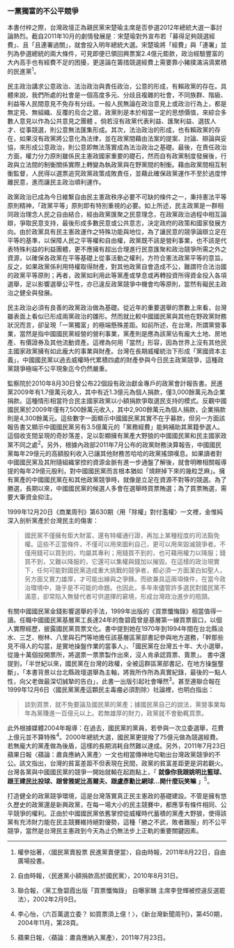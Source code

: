 ### 一黨獨富的不公平競爭

本書付梓之際，台灣政壇正為親民黨宋楚瑜主席是否參選2012年總統大選一事討論熱烈。截自2011年10月的劇情發展是：宋楚瑜對外宣布若「募得足夠競選經費」、且「且連署過關」，就會投入明年總統大選。宋楚瑜將「經費」與「連署」並列為參選總統的兩大條件，可見即便已領回興票案2.4億元鉅款，政治經驗豐富的大內高手也有經費不足的困擾，更遑論在籌措競選經費上需要靠小豬撲滿涓滴累積的民進黨<sup>1</sup>。

民主政治講求公意政治、法治政治與責任政治，公意的形成，有賴政黨的存在。具體來說，我們所處的社會是一個高度多元、分歧且複雜的社會，不同族群、階級、利益等人民間意見不免存有分歧。一般人民無論在政治意見上或政治行為上，都是無定見、無組織、反覆的烏合之眾，政黨則是本於相當一定的思想價值，來綜合多數人意見以作為公共意見之團體 。倘若沒有政黨代表利益、匯聚利益、選拔人才、從事競選，則公意無法匯集形成。其次，法治政治的形成，也有賴政黨的存在，如果沒有政黨將公意化為法律，並在政黨間藉由法案的提案、討論、辯論與妥協，來形成公意政治，則公意即無法落實成為法治政治之基礎。最後，在責任政治方面，權力分力原則雖係民主憲政國家重要的礎石，然而自有政黨制度發展後，行政與立法間的制衡關係實際上轉變為執政黨與在野黨間的制衡。藉由政黨間相互制衡監督，人民得以選票追究政黨政策成敗責任，並藉此確保政黨運作不至於過度悖離民意，進而讓民主政治順利運作。

政黨政治已成為今日維繫自由民主憲政秩序必要不可缺的條件之一，秉持憲法平等原則精神，「政黨平等」原則即有特別重視的必要。如上所述，民主政黨是一群相同政治理念人民之自由結合，經由政黨匯聚之民意理念，在政黨政治過程中相互論辯，爭取民意支持，最後形成多數民意或公共意志，決定政府的政策和國家發展方向。由於政黨具有民主憲政運作之特殊功能與地位，為了讓民意的競爭論辯立足在平等的基準，以保障人民之平等權和自由權，政黨既不該是營利事業，也不該是代表特殊利益的利益團體，更不應擁有超出合理進行民意匯聚和政治競爭所需之外之資源，以確保各政黨在平等基礎上從事活動之權利，方符合憲法政黨平等的意旨。反之，如果政黨係利用特權取得財產，對其他政黨自會造成不公，難謂符合法治國的政黨平等原則；再者，政黨如利用此等黨產或孳息或再轉投資所得資金投入各項選舉，足以影響選舉公平性，亦已違反政黨競爭中機會均等原則，當然有礙民主政治之健全與發展。

民主政治必須有良善的政黨政治做為基礎。從近年的重要選舉的票數上來看，台灣雖表面上看似已形成兩黨政治的雛形。然而就比較中國國民黨與其他在野政黨財務狀況而言，卻呈現「一黨獨富」的極端懸殊差距。如前所述，在台灣，所謂黨營事業，當然是指中國國民黨經營的營利事業，黨產則是應為該黨佔有龐大土地、房地產、有價證券及其他流動資產。這裡為何用「當然」形容，因為世界上沒有其他民主國家政黨擁有如此龐大的事業與財產。台灣在長期威權統治下形成「黨國資本主義」，中國國民黨以過去威權時代累積四處的財產參與今日民主政黨競爭，這種政黨競爭極端不公平現象迄今仍然嚴重。

監察院於2010年8月30日曾公布22個設有政治獻金專戶的政黨會計報告書。民進黨2009年有1.7億萬元收入，其中有近1.3億元為個人捐款，僅3,000餘萬元為企業捐款。這種情形相當符合民主國家政黨以小額捐款爭取選民支持的模式。反觀中國國民黨於2009年僅有7,500餘萬元收入，其中2,900餘萬元為個人捐款，企業捐款則是4,300餘萬元。這些數字一面顯示中國國民黨其實不在乎募款，但另一方面該報告書又顯示中國國民黨另有3.5億萬元的「黨務經費」能夠補助其黨籍參選人。這個收支間呈現的奇妙落差，足以彰顯擁有黨產大野狼的中國國民黨和民主國家政黨不同之處<sup>2</sup>。另外，根據內政部2011年7月公布的政黨財務決算報告，中國國民黨每年29億元的高額股利收入已讓其他財務苦哈哈的政黨搖頭嘆息。如果讀者對中國國民黨及其附隨組織掌控的資源金脈有進一步通盤了解後，就會明瞭相關報導提的每年29億元股利，對中國國民黨而言根本猶如「燒餅掉下來的幾粒芝麻」。擁有黨產的中國國民黨在和其他政黨競爭時，就像是立足在資源不對等的競選。為了勝選，長期以來，中國國民黨的候選人多會在選舉時買票賄選；為了買票賄選，需要大筆資金抑注。

1999年12月20日《商業周刊》第630期〈用「除權」對付濫權〉一文裡，金惟純深入剖析黨產於台灣民主的傷害：

> 國民黨不僅擁有鉅大財富，還有特權通行證，再加上某種程度的司法豁免權。這些不正當條件，不僅可以用來圖利自己，更可以用來毀滅競爭者。不僅用錢可以買到的，均屬其專利；用錢買不到的，也可藉用權力以降服；錢買不到，又難以降服的，它還可以集權與錢加以摧毀。在這樣的政治現實下，任何可能對國民黨造成重大挑戰的競爭者，都必須一方面潔白如聖人，另方面又實力雄厚，才可能出線與之爭鋒。而欲兼具這兩項條件，在當今政治環境中，幾乎是不可能的命題。也因此，多年來儘管許多選民對國民黨不滿意，卻常陷入無替代者可供選擇的窘境，形成台灣政治進步的瓶頸。

有關中國國民黨金錢影響選舉的手法，1999年出版的《買票懺悔錄》相當值得一讀。任職中國國民黨基層黨工長達24年的詹碧霞曾是基層第一線買票窗口，以個人實際經歷，披露國民黨買票文化。書中提到她在1970年到1994年間在台北縣淡水、三芝、樹林、八里與石門等地擔任該基層區黨部書記參與地方選務，「幹那些見不得人的勾當，是實地操盤作業的當事人」、「國民黨在台灣五十年、大小選舉，從幾十萬個投開票所，將選票一票票製作出來，沒人肯承認買票、賣票」。 書中還提到，「半世紀以來，國民黨在台灣的政權，全被這群區黨部書記，在地方操盤壟斷」，「本書背景以台北縣政壇選舉為主軸，將我所作所為真實紀錄，最後的一點人性，向父老做最深切誠摯的告白」，此書一出版引起社會嘩然<sup>3</sup>。甚至連聯合報在1999年12月6日〈國民黨黨產這顆民主毒瘤必須割除〉社論裡，也明白指出：

> 談到買票，就不免要論及國民黨的黨產；據國民黨自己的說法，黨營事業每年為黨賺進一百億元以上。若無雄厚的財力，政黨就不會動輒買票。

此外根據媒體2004年報導：在過去，國民黨的黨員，若參與一次立委選舉，花費上億元並不算特殊<sup>4</sup>。2000年總統大選，國民黨更提撥了75億元做為競選經費。若無龐大的黨產做為後盾，這樣的長期消耗自然難以達成。另外，2011年7月23日蘋果日報〈蘋論：肅貪應納入黨產〉一文也相當傳神地勾勒出台灣政黨競爭的不公。該文指出，台灣的貧富差距不但表現在民間，政黨的貧富差距更是洞若觀火。台灣各黨與中國國民黨的競爭一開始就輸在起跑點上，「 **就像你我跟姚明比籃球、跟王建民比投球、跟曾雅妮比高爾夫、跟盧彥勳比網球…開什麼玩笑嘛** 」<sup>5</sup>。

打造健全的政黨競爭環境，這是台灣落實真正民主憲政的基礎建設。不管是擁有悠久歷史的政黨還是新興政黨，在每一場大小的民主競賽中，都應享有條件相同、公平競爭的權利。正由於中國國民黨依舊掌控從威權時代蓄積的黨產大野狼，使得該黨有充沛財力能在民主競賽維持絕對優勢，這種「勝之不武，敗者難服」的不公平競爭，當然是台灣民主憲政到今天為止仍無法步上正軌的重要關鍵因素。

---

1. 權參拙著，〈國民黨賣股票 民進黨賣便當〉，自由時報，2011年8月22日，自由廣場投書。

2. 自由時報，〈民進黨小額捐款高於國民黨〉，2010年8月31日。

3. 聯合報，〈黨工詹碧霞出版「買票懺悔錄」 自曝家醜 主席李登輝被控違反選罷法〉，2002年2月9日。

4. 李心怡，〈六百萬選立委？ 如買票須上億！〉，《新台灣新聞周刊》，第450期，2004年11月，第28頁。

5. 蘋果日報，〈蘋論：肅貪應納入黨產〉，2011年7月23日。
